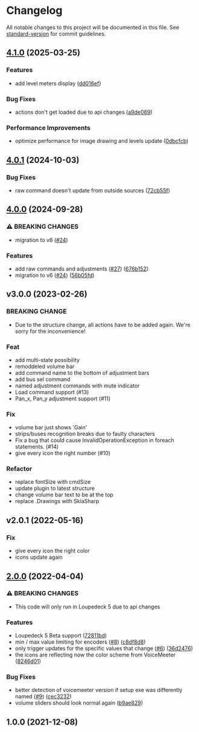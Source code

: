 # Changelog

All notable changes to this project will be documented in this file. See [standard-version](https://github.com/conventional-changelog/standard-version) for commit guidelines.

## [4.1.0](https://github.com/XeroxDev/Loupedeck-plugin-VoiceMeeter/compare/v4.0.1...v4.1.0) (2025-03-25)


### Features

* add level meters display ([dd016ef](https://github.com/XeroxDev/Loupedeck-plugin-VoiceMeeter/commit/dd016ef4a85bab7c459b566ec7abdac6b90f12ba))


### Bug Fixes

* actions don't get loaded due to api changes ([a9de069](https://github.com/XeroxDev/Loupedeck-plugin-VoiceMeeter/commit/a9de0693930b7d4339fa518e7f2623b427f53efe))


### Performance Improvements

* optimize performance for image drawing and levels update ([0dbcfcb](https://github.com/XeroxDev/Loupedeck-plugin-VoiceMeeter/commit/0dbcfcbe803f3b28421c4c549130eed656f5c708))

## [4.0.1](https://github.com/XeroxDev/Loupedeck-plugin-VoiceMeeter/compare/v4.0.0...v4.0.1) (2024-10-03)


### Bug Fixes

* raw command doesn't update from outside sources ([72cb55f](https://github.com/XeroxDev/Loupedeck-plugin-VoiceMeeter/commit/72cb55fa810c037d6c1ad2af794e6a4e15665c9a))

## [4.0.0](https://github.com/XeroxDev/Loupedeck-plugin-VoiceMeeter/compare/v3.0.0...v4.0.0) (2024-09-28)


### ⚠ BREAKING CHANGES

* migration to v6 ([#24](https://github.com/XeroxDev/Loupedeck-plugin-VoiceMeeter/issues/24))

### Features

* add raw commands and adjustments ([#27](https://github.com/XeroxDev/Loupedeck-plugin-VoiceMeeter/issues/27)) ([676b152](https://github.com/XeroxDev/Loupedeck-plugin-VoiceMeeter/commit/676b1525b5835a775441cab64e3a161dc6a07087))
* migration to v6 ([#24](https://github.com/XeroxDev/Loupedeck-plugin-VoiceMeeter/issues/24)) ([56b05fd](https://github.com/XeroxDev/Loupedeck-plugin-VoiceMeeter/commit/56b05fd36c396e538b7b496fc84528b8e04dd60a))

## v3.0.0 (2023-02-26)

### BREAKING CHANGE

- Due to the structure change, all actions have to be added again. We're sorry for
the inconvenience!

### Feat

- add multi-state possibility
- remoddeled volume bar
- add command name to the bottom of adjustment bars
- add bus sel command
- named adjustment commands with mute indicator
- Load command support (#13)
- Pan_x, Pan_y adjustment support (#11)

### Fix

- volume bar just shows 'Gain'
- strips/buses recognition breaks due to faulty characters
- Fix a bug that could cause InvalidOperationException in foreach statements. (#14)
- give every icon the right number (#10)

### Refactor

- replace fontSize with cmdSize
- update plugin to latest structure
- change volume bar text to be at the top
- replace .Drawings with SkiaSharp

## v2.0.1 (2022-05-16)

### Fix

- give every icon the right color
- icons update again

## [2.0.0](https://github.com/XeroxDev/Loupedeck-plugin-VoiceMeeter/compare/v1.0.0...v2.0.0) (2022-04-04)


### ⚠ BREAKING CHANGES

* This code will only run in Loupedeck 5 due to api changes

### Features

* Loupedeck 5 Beta support ([72811bd](https://github.com/XeroxDev/Loupedeck-plugin-VoiceMeeter/commit/72811bd594e6d49bcf7c80f73013ee5b24bc7031))
* min / max value limiting for encoders ([#8](https://github.com/XeroxDev/Loupedeck-plugin-VoiceMeeter/issues/8)) ([c8df8d8](https://github.com/XeroxDev/Loupedeck-plugin-VoiceMeeter/commit/c8df8d8d56dc11053ad03e8170c53b947ce7ade0))
* only trigger updates for the specific values that change ([#6](https://github.com/XeroxDev/Loupedeck-plugin-VoiceMeeter/issues/6)) ([36d2476](https://github.com/XeroxDev/Loupedeck-plugin-VoiceMeeter/commit/36d2476dfcfa316b7afcd5ecb1d9c65b6311da40))
* the icons are reflecting now the color scheme from VoiceMeeter ([8246d01](https://github.com/XeroxDev/Loupedeck-plugin-VoiceMeeter/commit/8246d01050efcc10699bf25b75a56f7340462631))


### Bug Fixes

* better detection of voicemeeter version if setup exe was differently named ([#9](https://github.com/XeroxDev/Loupedeck-plugin-VoiceMeeter/issues/9)) ([cec3232](https://github.com/XeroxDev/Loupedeck-plugin-VoiceMeeter/commit/cec3232754a93103b258ff83a652d2c0373e5522))
* volume sliders should look normal again ([b9ae829](https://github.com/XeroxDev/Loupedeck-plugin-VoiceMeeter/commit/b9ae829d4cfeb33070dba785f8838226a1ee1b70))

## 1.0.0 (2021-12-08)
